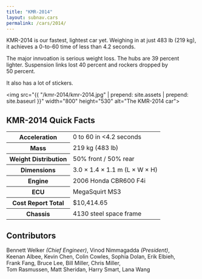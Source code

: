 ```yaml
---
title: "KMR-2014"
layout: subnav.cars
permalink: /cars/2014/
---
```


KMR-2014 is our fastest, lightest car yet. Weighing in at just 483&nbsp;lb (219&nbsp;kg), it achieves a 0-to-60 time of less than 4.2&nbsp;seconds.

The major innvoation is serious weight loss. The hubs are 39&nbsp;percent lighter. Suspension links lost 40&nbsp;percent and rockers dropped by 50&nbsp;percent.

It also has a lot of stickers.

<img src="{{ "/kmr-2014/kmr-2014.jpg" | prepend: site.assets | prepend: site.baseurl }}" width="800" height="530" alt="The KMR-2014 car">

## KMR-2014 Quick Facts

<table>
  <tbody>
    <tr><th>Acceleration</th><td>0 to 60 in &lt;4.2 seconds</td></tr>
    <tr><th>Mass</th><td>219&nbsp;kg (483&nbsp;lb)</td></tr>
    <tr><th>Weight Distribution</th><td>50% front / 50% rear</td></tr>
    <tr><th>Dimensions</th><td>3.0 × 1.4 × 1.1 m (L × W × H)</td></tr>
    <tr><th>Engine</th><td>2006 Honda CBR600 F4i</td></tr>
    <tr><th>ECU</th><td>MegaSquirt MS3</td></tr>
    <tr><th>Cost Report Total</th><td>$10,414.65</td></tr>
    <tr><th>Chassis</th><td>4130 steel space frame</td></tr>
  </tbody>
</table>

## Contributors

Bennett Welker _(Chief Engineer)_, Vinod Nimmagadda _(President)_, Keenan Albee, Kevin Chen, Colin Cowles, Sophia Dolan, Erik Elbieh, Frank Fang, Bruce Lee, Bill Miller, Chris Miller, Tom Rasmussen, Matt Sheridan, Harry Smart, Lana Wang
